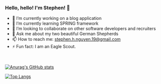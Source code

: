 ### Hello, hello! I'm Stephen! 👋

- 🔭 I’m currently working on a blog application
- 🌱 I’m currently learning SPRING framework
- 👯 I’m looking to collaborate on other software developers and recruiters
- 💬 Ask me about my two beautiful German Shepherds
- 📫 How to reach me: stephen.h.nguyen.19@gmail.com
- ⚡ Fun fact: I am an Eagle Scout.

<br>

[![Anurag's GitHub stats](https://github-readme-stats.vercel.app/api?username=wynnstephen)](https://github.com/wynnstephen/github-readme-stats)

[![Top Langs](https://github-readme-stats.vercel.app/api/top-langs/?username=wynnstephen)](https://github.com/wynnstephen/github-readme-stats)

